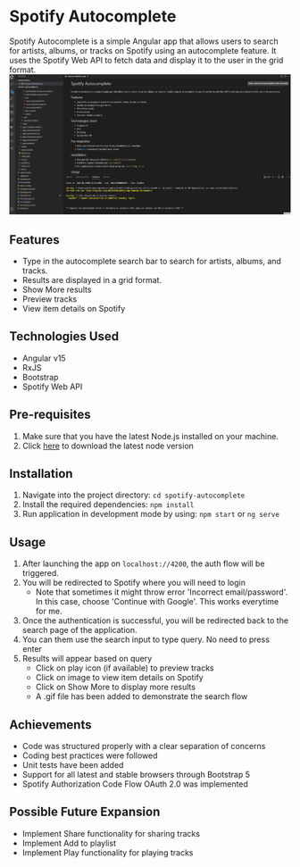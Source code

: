 # Spotify Autocomplete
Spotify Autocomplete is a simple Angular app that allows users to search for artists, albums, or tracks on Spotify using an autocomplete feature.
It uses the Spotify Web API to fetch data and display it to the user in the grid format.
![Search Flow](src/assets/SpotifyAutocompleteSearchFlow.gif)

## Features
- Type in the autocomplete search bar to search for artists, albums, and tracks.
- Results are displayed in a grid format.
- Show More results
- Preview tracks
- View item details on Spotify

## Technologies Used
- Angular v15
- RxJS
- Bootstrap
- Spotify Web API

## Pre-requisites
1. Make sure that you have the latest Node.js installed on your machine.
2. Click [here](https://nodejs.org/en/download/) to download the latest node version

## Installation
1. Navigate into the project directory: `cd spotify-autocomplete`
2. Install the required dependencies: `npm install`
3. Run application in development mode by using: `npm start` or `ng serve`

## Usage
1. After launching the app on `localhost://4200`, the auth flow will be triggered.
2. You will be redirected to Spotify where you will need to login
    - Note that sometimes it might throw error 'Incorrect email/password'. In this case, choose 'Continue with Google'. This works everytime for me.
3. Once the authentication is successful, you will be redirected back to the search page of the application.
4. You can them use the search input to type query. No need to press enter
5. Results will appear based on query
    - Click on play icon (if available) to preview tracks
    - Click on image to view item details on Spotify
    - Click on Show More to display more results
    - A .gif file has been added to demonstrate the search flow

## Achievements
- Code was structured properly with a clear separation of concerns
- Coding best practices were followed
- Unit tests have been added
- Support for all latest and stable browsers through Bootstrap 5
- Spotify Authorization Code Flow OAuth 2.0 was implemented

## Possible Future Expansion
- Implement Share functionality for sharing tracks
- Implement Add to playlist
- Implement Play functionality for playing tracks

